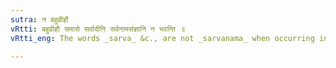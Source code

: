 ```yaml
---
sutra: न बहुव्रीहौ
vRtti: बहुव्रीहौ समासे सर्वादीनि सर्वनामसंज्ञानि न भवन्ति ॥
vRtti_eng: The words _sarva_ &c., are not _sarvanama_ when occurring in a _bahuvrihi_ compound.

---
```

